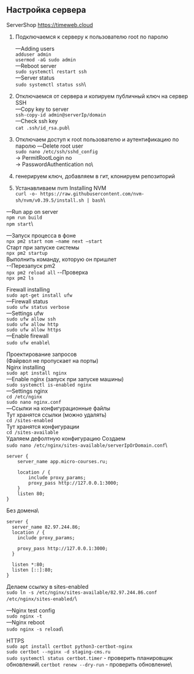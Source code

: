 ## Настройка сервера

ServerShop
https://timeweb.cloud
1. Подключаемся к серверу к пользователю root по паролю

    —Adding users\
        ```adduser admin```\
        ```usermod -aG sudo admin```\
    —Reboot server\
        ```sudo systemctl restart ssh```\
    —Server status\
        ```sudo systemctl status ssh```\

2. Отключаемся от сервера и копируем публичный ключ на сервер
    SSH\
    —Copy key to server\
        ```ssh-copy-id admin@serverIp/domain```\
    —Check ssh key\
        ```cat .ssh/id_rsa.pub```\

3. Отключаем доступ к root пользователю и аутентификацию по паролю
    —Delete root user\
        ```sudo nano /etc/ssh/sshd_config```\
        -> PermitRootLogin no\
        -> PasswordAuthentication no\

4. генерируем ключ, добавляем в гит, клонируем репозиторий
5. Устанавливаем nvm
Installing NVM\
```curl -o- https://raw.githubusercontent.com/nvm-sh/nvm/v0.39.5/install.sh | bash```\

—Run app on server\
    ```npm run build```\
    ```npm start```\

—Запуск процесса в фоне\
    ```npx pm2 start nom —name next —start```\
    Старт при запуске системы\
    ```npx pm2 startup```\
    Выполнить команду, которую он пришлет\
--Перезапуск pm2\
    ```npx pm2 reload all```
--Проверка\
    ```npx pm2 ls```

Firewall installing\
    ```sudo apt-get install ufw```\
—Firewall status\
    ```sudo ufw status verbose```\
—Settings ufw\
    ```sudo ufw allow ssh```\
    ```sudo ufw allow http```\
    ```sudo ufw allow https```\
—Enable firewall\
    ```sudo ufw enable```\

Проектирование запросов\
(Файрвол не пропускает на порты)\
Nginx installing\
    ```sudo apt install nginx```\
—Enable nginx (запуск при запуске машины)\
    ```sudo systemctl is-enabled nginx```\
—Settings nginx\
    ```cd /etc/nginx```\
    ```sudo nano nginx.conf```\
—Ссылки на конфигурационные файлы\
    Тут хранятся ссылки (можно удалять)\
    ```cd /sites-enabled```\
    Тут хранятся конфигурации\
    ```cd /sites-available```\
    Удаляем дефолтную конфигурацию  Создаем\
    ```sudo nano /etc/nginx/sites-available/serverIpOrDomain.conf```\
```
server { 
    server_name app.micro-courses.ru; 

    location / { 
        include proxy_params; 
        proxy_pass http://127.0.0.1:3000; 
    } 
    listen 80; 
}
```
Без домена\
```
server {
  server_name 82.97.244.86;
  location / {
    include proxy_params;

    proxy_pass http://127.0.0.1:3000;
  }

  listen *:80;
  listen [::]:80;
}
```


Делаем ссылку в sites-enabled\
```sudo ln -s /etc/nginx/sites-available/82.97.244.86.conf /etc/nginx/sites-enabled/```\

—Nginx test config\
    ```sudo nginx -t```\
—Nginx reboot\
    ```sudo nginx -s reload```\

HTTPS\
```sudo apt install certbot python3-certbot-nginx```\
```sudo certbot --nginx -d staging-cms.ru```\
```sudo systemctl status certbot.timer``` - проверить планировщик обновлений\ 
```certbot renew --dry-run``` - проверить обновление\


    


